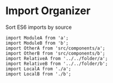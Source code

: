 # Import Organizer

Sort ES6 imports by source

```
import ModuleA from 'a';
import ModuleB from 'b';
import OtherA from 'src/components/a';
import OtherB from 'src/components/b';
import RelativeA from '../../folder/a';
import RelativeB from '../../folder/b';
import LocalA from './a';
import LocalB from './b';
```
